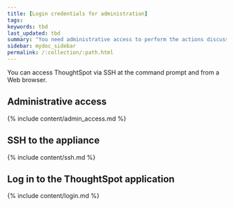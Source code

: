 ```yaml
---
title: [Login credentials for administration]
tags:
keywords: tbd
last_updated: tbd
summary: "You need administrative access to perform the actions discussed in this guide. "
sidebar: mydoc_sidebar
permalink: /:collection/:path.html
---
```

You can access ThoughtSpot via SSH at the command prompt and from a Web browser.

## Administrative access

{% include content/admin_access.md %}

## SSH to the appliance

{% include content/ssh.md %}

## Log in to the ThoughtSpot application

{% include content/login.md %}
